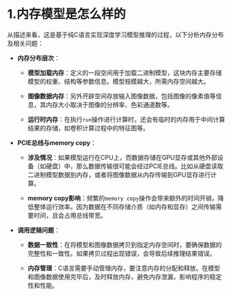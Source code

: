 # 1.内存模型是怎么样的


从描述来看，这是基于纯C语言实现深度学习模型推理的过程，以下分析内存分布及相关问题：

*   **内存分布层次**：
    
    *   **模型加载内存**：定义的一段空间用于加载二进制模型，这块内存主要存储模型的权重、结构等参数信息。模型规模越大，所需内存空间越大。
        
    *   **图像数据内存**：另外开辟空间存放输入图像数据，包括图像的像素值等信息，其内存大小取决于图像的分辨率、色彩通道数等。
        
    *   **运行时内存**：在执行`run`操作进行计算时，还会有临时的内存用于中间计算结果的存储，如卷积计算过程中的特征图等。
        
*   **PCIE总线与memory copy**：
    
    *   **涉及情况**：如果模型运行在CPU上，而数据存储在GPU显存或其他外部设备（如硬盘）中，那么数据传输很可能会经过PCIE总线。比如从硬盘读取二进制模型数据到内存，或者将图像数据从内存传输到GPU显存进行计算。
        
    *   **memory copy影响**：频繁的`memory copy`操作会带来额外的时间开销，降低整体运行效率。因为数据在不同存储介质（如内存和显存）之间传输需要时间，且会占用总线带宽。
        
*   **调用逻辑问题**：
    
    *   **数据一致性**：在将模型和图像数据拷贝到指定内存空间时，要确保数据的完整性和一致性。如果拷贝过程出现错误，会导致后续推理结果错误。
        
    *   **内存管理**：C语言需要手动管理内存，要注意内存的分配和释放。在模型和图像数据使用完毕后，及时释放内存，避免内存泄漏，影响程序的稳定性和性能。